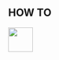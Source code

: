 ## HOW TO

<img src="https://cdn.jsdelivr.net/gh/devicons/devicon/icons/android/android-original.svg" width="50px" />
          
